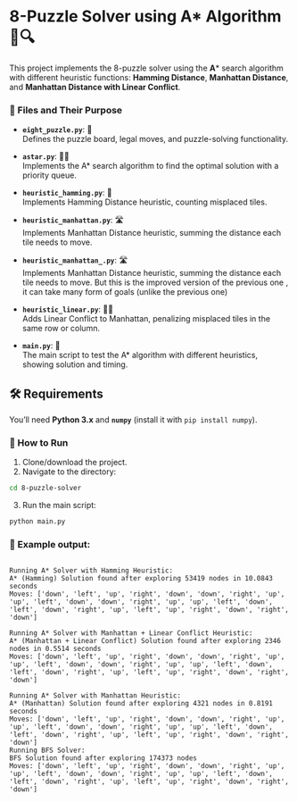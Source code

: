
# 8-Puzzle Solver using A* Algorithm 🧩🔍

This project implements the 8-puzzle solver using the **A*** search algorithm with different heuristic functions: **Hamming Distance**, **Manhattan Distance**, and **Manhattan Distance with Linear Conflict**.

### 📂 Files and Their Purpose

- **`eight_puzzle.py`**: 🧮  
  Defines the puzzle board, legal moves, and puzzle-solving functionality.

- **`astar.py`**: 🧠🚀  
  Implements the A* search algorithm to find the optimal solution with a priority queue.

- **`heuristic_hamming.py`**: 🎯  
  Implements Hamming Distance heuristic, counting misplaced tiles.

- **`heuristic_manhattan.py`**: 🛣️  
  Implements Manhattan Distance heuristic, summing the distance each tile needs to move.

- **`heuristic_manhattan_.py`**: 🛣️  
  Implements Manhattan Distance heuristic, summing the distance each tile needs to move.
  But this is the improved version of the previous one , it can take many form of goals (unlike the previous one)

- **`heuristic_linear.py`**: 🔀💥  
  Adds Linear Conflict to Manhattan, penalizing misplaced tiles in the same row or column.

- **`main.py`**: 🏁  
  The main script to test the A* algorithm with different heuristics, showing solution and timing.

## 🛠️ Requirements

You’ll need **Python 3.x** and **`numpy`** (install it with `pip install numpy`).

### 🚀 How to Run

1. Clone/download the project.
2. Navigate to the directory:
```bash
cd 8-puzzle-solver
```
3. Run the main script:
```bash
python main.py
```

### 📝 Example output:
```

Running A* Solver with Hamming Heuristic:
A* (Hamming) Solution found after exploring 53419 nodes in 10.0843 seconds
Moves: ['down', 'left', 'up', 'right', 'down', 'down', 'right', 'up', 'up', 'left', 'down', 'down', 'right', 'up', 'up', 'left', 'down', 'left', 'down', 'right', 'up', 'left', 'up', 'right', 'down', 'right', 'down']

Running A* Solver with Manhattan + Linear Conflict Heuristic:
A* (Manhattan + Linear Conflict) Solution found after exploring 2346 nodes in 0.5514 seconds
Moves: ['down', 'left', 'up', 'right', 'down', 'down', 'right', 'up', 'up', 'left', 'down', 'down', 'right', 'up', 'up', 'left', 'down', 'left', 'down', 'right', 'up', 'left', 'up', 'right', 'down', 'right', 'down']

Running A* Solver with Manhattan Heuristic:
A* (Manhattan) Solution found after exploring 4321 nodes in 0.8191 seconds
Moves: ['down', 'left', 'up', 'right', 'down', 'down', 'right', 'up', 'up', 'left', 'down', 'down', 'right', 'up', 'up', 'left', 'down', 'left', 'down', 'right', 'up', 'left', 'up', 'right', 'down', 'right', 'down']
Running BFS Solver:
BFS Solution found after exploring 174373 nodes
Moves: ['down', 'left', 'up', 'right', 'down', 'down', 'right', 'up', 'up', 'left', 'down', 'down', 'right', 'up', 'up', 'left', 'down', 'left', 'down', 'right', 'up', 'left', 'up', 'right', 'down', 'right', 'down']
```


